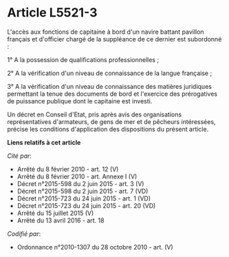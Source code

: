 # Article L5521-3

L'accès aux fonctions de capitaine à bord d'un navire battant pavillon français et d'officier chargé de la suppléance de ce
dernier est subordonné :

1° A la possession de qualifications professionnelles ;

2° A la vérification d'un niveau de connaissance de la langue française ;

3° A la vérification d'un niveau de connaissance des matières juridiques permettant la tenue des documents de bord et
l'exercice des prérogatives de puissance publique dont le capitaine est investi.

Un décret en Conseil d'Etat, pris après avis des organisations représentatives d'armateurs, de gens de mer et de pêcheurs
intéressées, précise les conditions d'application des dispositions du présent article.

**Liens relatifs à cet article**

_Cité par_:

  - Arrêté du 8 février 2010 - art. 12 (V)
  - Arrêté du 8 février 2010 - art. Annexe I (V)
  - Décret n°2015-598 du 2 juin 2015 - art. 3 (V)
  - Décret n°2015-598 du 2 juin 2015 - art. 7 (VD)
  - Décret n°2015-723 du 24 juin 2015 - art. 1 (VD)
  - Décret n°2015-723 du 24 juin 2015 - art. 20 (VD)
  - Arrêté du 15 juillet 2015 (V)
  - Arrêté du 13 avril 2016 - art. 18

_Codifié par_:

  - Ordonnance n°2010-1307 du 28 octobre 2010 - art. (V)

